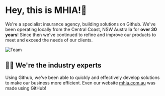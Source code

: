 # Hey, this is MHIA!👋

We're a specialist insurance agency, building solutions on Github. We've been operating locally from the Central Coast, NSW Australia for **over 30 years**! Since then we've continued to refine and improve our products to meet and exceed the needs of our clients.

![Team](https://imgur.com/undefined)

## 👩‍💻 We're the industry experts
Using Github, we've been able to quickly and effectively develop solutions to make our business more efficient. Even our website [mhia.com.au](https://mhia.com.au) was made using GitHub!

<!--

**Here are some ideas to get you started:**

🙋‍♀️ A short introduction - what is your organization all about?
🌈 Contribution guidelines - how can the community get involved?
👩‍💻 Useful resources - where can the community find your docs? Is there anything else the community should know?
🍿 Fun facts - what does your team eat for breakfast?
🧙 Remember, you can do mighty things with the power of [Markdown](https://guides.github.com/features/mastering-markdown/)
-->
